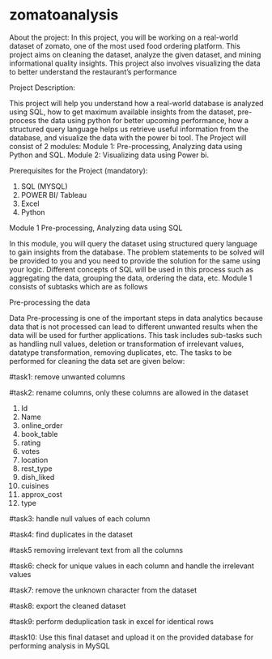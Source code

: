 # zomatoanalysis




About the project:
In this project, you will be working on a real-world dataset of zomato, one of the most used food ordering platform. This project aims on cleaning the dataset, analyze the given dataset, and mining informational quality insights. This project also involves visualizing the data to better understand the restaurant’s performance

Project Description: 

This project will help you understand how a real-world database is analyzed using SQL, how to get maximum available insights from the dataset, pre-process the data using python for better upcoming performance, how a structured query language helps us retrieve useful information from the database, and visualize the data with the power bi tool.
The Project will consist of 2 modules:
Module 1: Pre-processing, Analyzing data using Python and SQL.
Module 2: Visualizing data using Power bi.

Prerequisites for the Project (mandatory): 

1.	SQL (MYSQL)
2.	POWER BI/ Tableau
3.	Excel
4.	Python

Module 1
 Pre-processing, Analyzing data using SQL

In this module, you will query the dataset using structured query language to gain insights from the database. The problem statements to be solved will be provided to you and you need to provide the solution for the same using your logic. Different concepts of SQL will be used in this process such as aggregating the data, grouping the data, ordering the data, etc. Module 1 consists of subtasks which are as follows

 Pre-processing the data

Data Pre-processing is one of the important steps in data analytics because data that is not processed can lead to different unwanted results when the data will be used for further applications. This task includes sub-tasks such as handling null values, deletion or transformation of irrelevant values, datatype transformation, removing duplicates, etc. The tasks to be performed for cleaning the data set are given below:


#task1: remove unwanted columns

#task2: rename columns,  only these columns are allowed in the dataset
1.	Id
2.	Name
3.	online_order
4.	book_table
5.	rating
6.	votes
7.	location
8.	rest_type
9.	dish_liked
10.	cuisines
11.	approx_cost
12.	type






#task3: handle  null values of each column

#task4: find duplicates in the dataset

#task5 removing irrelevant text from all the columns

#task6: check for unique values in each column and handle the irrelevant values

#task7: remove the unknown character from the dataset

#task8: export the cleaned dataset

#task9: perform deduplication task in excel for identical rows

#task10: Use this final dataset and upload it on the provided database for performing analysis in  MySQL
